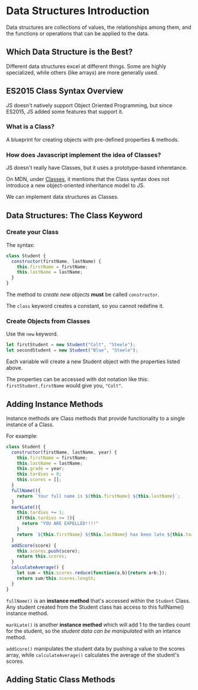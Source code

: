 # Data Structures Introduction

Data structures are collections of values, the relationships among them, and the functions or operations that can be applied to the data.

## Which Data Structure is the Best?

Different data structures excel at different things. Some are highly specialized, while others (like arrays) are more generally used.

## ES2015 Class Syntax Overview
JS doesn't natively support Object Oriented Programming, but since ES2015, JS added some features that support it.

### What is a Class?
A blueprint for creating objects with pre-defined properties & methods.

### How does Javascript implement the idea of Classes?

JS doesn't really have Classes, but it uses a prototype-based inheretance.

On MDN, under [Classes](https://developer.mozilla.org/en-US/docs/Web/JavaScript/Reference/Classes), it mentions that the Class syntax does not introduce a new object-oriented inheritance model to JS.

We can implement data structures as Classes.

## Data Structures: The Class Keyword

### Create your Class
The syntax:

```javascript
class Student {
  constructor(firstName, lastName) {
    this.firstName = firstName;
    this.lastName = lastName;
  }
}
```

The method to *create new objects* **must** be called `constructor`.

The `class` keyword creates a constant, so you cannot redefine it.

### Create Objects from Classes

Use the `new` keyword.

```javascript
let firstStudent = new Student("Colt", "Steele");
let secondStudent = new Student("Blue", "Steele");
```
Each variable will create a new Student object with the properties listed above.

The properties can be accessed with dot notation like this: `firstStudent.firstName` would give you, `"Colt"`.
## Adding Instance Methods
Instance methods are Class methods that provide functionality to a single instance of a Class.

For example:
```javascript
class Student {
  constructor(firstName, lastName, year) {
    this.firstName = firstName;
    this.lastName = lastName;
    this.grade = year;
    this.tardies = 0;
    this.scores = [];
  }
  fullName(){
    return `Your full name is ${this.firstName} ${this.lastName}`;
  }
  markLate(){
    this.tardies += 1;
    if(this.tardies >= 3){
      return "YOU ARE EXPELLED!!!!"
    }
    return `${this.firstName} ${this.lastName} has been late ${this.tardies} times`;
  }
  addScore(score) {
    this.scores.push(score);
    return this.scores;
  }
  calculateAverage() {
    let sum = this.scores.reduce(function(a,b){return a+b;});
    return sum/this.scores.length;
  }
}
```

`fullName()` is an **instance method** that's accessed within the `Student` Class. Any student created from the Student class has access to this fullName() instance method.

`markLate()` is another **instance method** which will add 1 to the tardies count for the student, so the *student data can be manipulated* with an intance method.

`addScore()` manipulates the student data by pushing a value to the scores array, while `calculateAverage()` calculates the average of the student's scores.

## Adding Static Class Methods